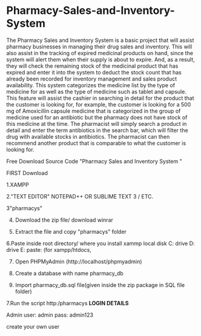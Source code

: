 # Pharmacy-Sales-and-Inventory-System
The Pharmacy Sales and Inventory System is a basic project that will assist pharmacy businesses in managing their drug sales and inventory. This will also assist in the tracking of expired medicinal products on hand, since the system will alert them when their supply is about to expire. And, as a result, they will check the remaining stock of the medicinal product that has expired and enter it into the system to deduct the stock count that has already been recorded for inventory management and sales product availability. This system categorizes the medicine list by the type of medicine for as well as the type of medicine such as tablet and capsule. This feature will assist the cashier in searching in detail for the product that the customer is looking for, for example, the customer is looking for a 500 mg of Amoxicillin capsule medicine that is categorized in the group of medicine used for an antibiotic but the pharmacy does not have stock of this medicine at the time. The pharmacist will simply search a product in detail and enter the term antibiotics in the search bar, which will filter the drug with available stocks in antibiotics. The pharmacist can then recommend another product that is comparable to what the customer is looking for.

Free Download Source Code "Pharmacy Sales and Inventory System "

FIRST Download

1.XAMPP

2."TEXT EDITOR" NOTEPAD++ OR SUBLIME TEXT 3 / ETC.

3"pharmacys"

4. Download the zip file/ download winrar

5. Extract the file and copy "pharmacys" folder

6.Paste inside root directory/ where you install xammp local disk C: drive D: drive E: paste: (for xampp/htdocs, 

7. Open PHPMyAdmin (http://localhost/phpmyadmin)

8. Create a database with name pharmacy_db

6. Import pharmacy_db.sql file(given inside the zip package in SQL file folder)

7.Run the script http:/pharmacys
**LOGIN DETAILS** 

Admin
user: admin
pass: admin123

create your own user
